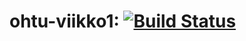 # ohtu-viikko1:  [![Build Status](https://travis-ci.org/llmlks/ohtu-viikko1.svg?branch=master)](https://travis-ci.org/llmlks/ohtu-viikko1)
